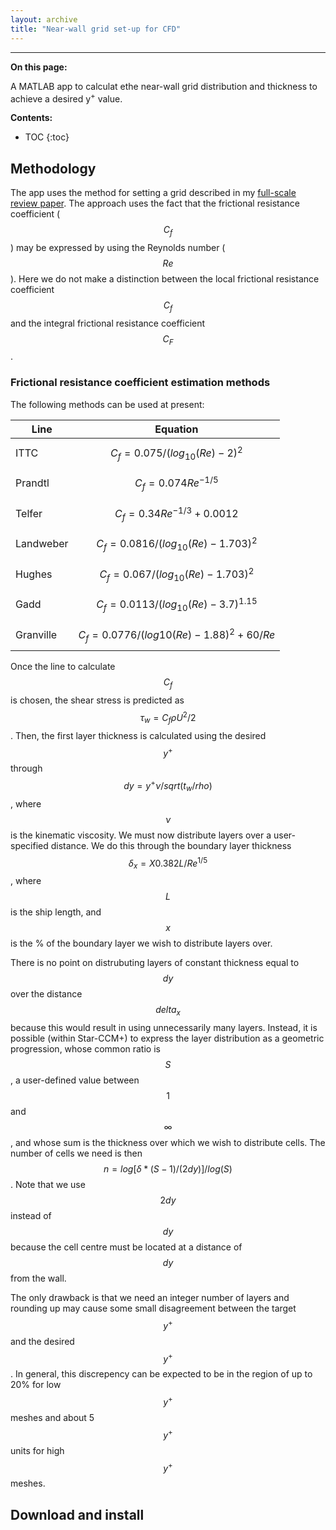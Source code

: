 ```yaml
---
layout: archive
title: "Near-wall grid set-up for CFD"
---
```

---

**On this page:** 

A MATLAB app to calculat ethe near-wall grid distribution and thickness to achieve a desired y<sup>+</sup> value.

**Contents:**

* TOC
{:toc}

## Methodology
The app uses the method for setting a grid described in my [full-scale review paper](/publication/review-paper-scale-effects). The approach uses the fact that the frictional resistance coefficient ($$C_f$$) may be expressed by using the Reynolds number ($$Re$$). Here we do not make a distinction between the local frictional resistance coefficient $$C_f$$ and the integral frictional resistance coefficient $$C_F$$.

### Frictional resistance coefficient estimation methods
The following methods can be used at present:

| Line | Equation |
| ---- | -------- |
| ITTC |  $$C_f=0.075/(log_{10}(Re)-2)^{2}$$  |
| Prandtl |  $$C_f=0.074Re^{-1/5}$$  |
| Telfer |  $$C_f=0.34Re^{-1/3}+0.0012$$  |
| Landweber |  $$C_f=0.0816/(log_{10}(Re)-1.703)^2$$  |
| Hughes |  $$C_f=0.067/(log_{10}(Re)-1.703)^2$$  |
| Gadd |  $$C_f=0.0113/(log_{10}(Re)-3.7)^{1.15}$$  |
| Granville |  $$C_f=0.0776/(log10(Re)-1.88)^2+60/Re$$  |


Once the line to calculate $$C_f$$ is chosen, the shear stress is predicted as $$\tau_w=C_f\rho U^2/2$$. Then, the first layer thickness is calculated using the desired $$y^+$$ through $$dy=y^+\nu/sqrt(t_w/rho)$$, where $$\nu$$ is the kinematic viscosity. We must now distribute layers over a user-specified distance. We do this through the boundary layer thickness $$\delta_x=X0.382L/Re^{1/5}$$, where $$L$$ is the ship length, and $$x%$$ is the % of the boundary layer we wish to distribute layers over. 

There is no point on distrubuting layers of constant thickness equal to $$dy$$ over the distance $$delta_x$$ because this would result in using unnecessarily many layers. Instead, it is possible (within Star-CCM+) to express the layer distribution as a geometric progression, whose common ratio is $$S$$, a user-defined value between $$1$$ and $$\infty$$, and whose sum is the thickness over which we wish to distribute cells. The number of cells we need is then $$n=log[\delta*(S-1)/(2dy)]/log(S)$$. Note that we use $$2dy$$ instead of $$dy$$ because the cell centre must be located at a distance of $$dy$$ from the wall.


The only drawback is that we need an integer number of layers and rounding up may cause some small disagreement between the target $$y^+$$ and the desired $$y^+$$. In general, this discrepency can be expected to be in the region of up to 20% for low $$y^+$$ meshes and about 5 $$y^+$$ units for high $$y^+$$ meshes.



## Download and install
